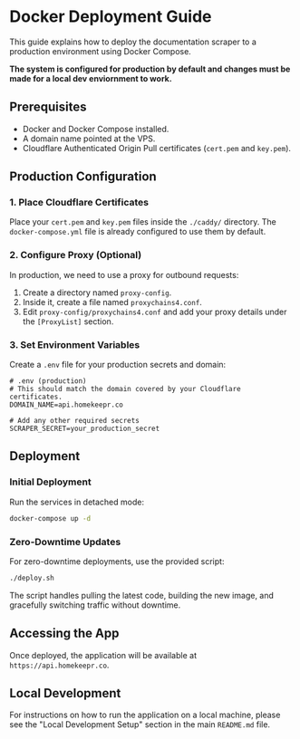 # Docker Deployment Guide

This guide explains how to deploy the documentation scraper to a production environment using Docker Compose. 

**The system is configured for production by default and changes must be made for a local dev enviornment to work.**

## Prerequisites
- Docker and Docker Compose installed.
- A domain name pointed at the VPS.
- Cloudflare Authenticated Origin Pull certificates (`cert.pem` and `key.pem`).

## Production Configuration

### 1. Place Cloudflare Certificates
Place your `cert.pem` and `key.pem` files inside the `./caddy/` directory. The `docker-compose.yml` file is already configured to use them by default.

### 2. Configure Proxy (Optional)
In production, we need to use a proxy for outbound requests:
1.  Create a directory named `proxy-config`.
2.  Inside it, create a file named `proxychains4.conf`.
3.  Edit `proxy-config/proxychains4.conf` and add your proxy details under the `[ProxyList]` section.

### 3. Set Environment Variables
Create a `.env` file for your production secrets and domain:

```env
# .env (production)
# This should match the domain covered by your Cloudflare certificates.
DOMAIN_NAME=api.homekeepr.co

# Add any other required secrets
SCRAPER_SECRET=your_production_secret
```

## Deployment

### Initial Deployment
Run the services in detached mode:
```bash
docker-compose up -d
```

### Zero-Downtime Updates
For zero-downtime deployments, use the provided script:
```bash
./deploy.sh
```
The script handles pulling the latest code, building the new image, and gracefully switching traffic without downtime.

## Accessing the App
Once deployed, the application will be available at `https://api.homekeepr.co`.

## Local Development
For instructions on how to run the application on a local machine, please see the "Local Development Setup" section in the main `README.md` file.
